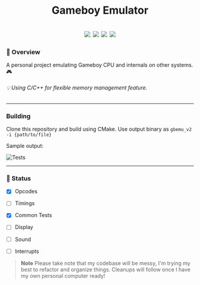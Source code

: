 <div class="myWrapper" markdown="1">
<h1>
  <div align="center">
  <p> Gameboy Emulator </p>  
  <img src="https://img.shields.io/badge/stability-wip-lightgrey.svg">
  <img src="https://img.shields.io/github/commit-activity/w/fireclouu/gbemu_v2">
  <img src="https://img.shields.io/github/repo-size/fireclouu/gbemu_v2">
  <img src="https://img.shields.io/github/last-commit/fireclouu/gbemu_v2">
  </div>
</h1>

### :dart: Overview
A personal project emulating Gameboy CPU and internals on other systems. :video_game:
###### :bulb: Using C/C++ for flexible memory management feature.

___
### Building
Clone this repository and build using CMake. Use output binary as ```gbemu_v2 -i {path/to/file}```

Sample output:

![Tests](https://github.com/fireclouu/gbemu_v2/blob/image_tests.jpg?raw=true)
___
### :green_book: Status
- [x] Opcodes
- [ ] Timings
- [x] Common Tests
- [ ] Display
- [ ] Sound
- [ ] Interrupts


</div>



> **Note** Please take note that my codebase will be messy, I'm trying my best to refactor and organize things. Cleanups will follow once I have my own personal computer ready!
